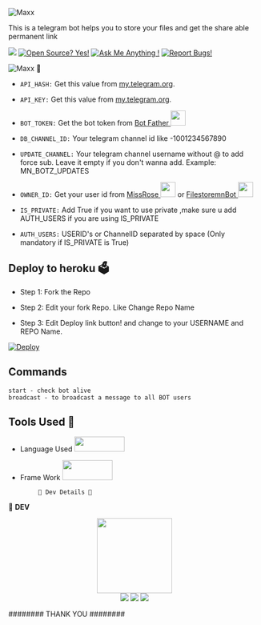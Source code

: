 
![Maxx](https://telegra.ph/file/73f9f4e1d7929c3163235.png)

This is a telegram bot helps you to store your files and get the share able permanent link 

<a href="https://t.me/File_store_mn_Bot"><img src="https://img.shields.io/badge/Telegram-Bot-blue.svg?logo=telegram"></a>
[![Open Source? Yes!](https://badgen.net/badge/Open%20Source%20%3F/Yes/yellow?icon=github)](https://github.com/Whitedeviljoypow/TG-FILE-STORE-BOT)
[![Ask Me Anything !](https://img.shields.io/badge/🤔%20Ask%20me-anything-1abc9c.svg)](https://t.me/whitedeviljoypow)
[![Report Bugs!](https://badgen.net/badge/🐞%20Report%20/Bugs/red)](https://t.me/MN_BOTZ_UPDATES)

![Maxx](https://telegra.ph/file/ad3e135153d868c36f4b5.png) 🤖

- `API_HASH:` Get this value from [my.telegram.org](https://my.telegram.org).

- `API_KEY:` Get this value from [my.telegram.org](https://my.telegram.org).

- `BOT_TOKEN:` Get the bot token from [Bot Father <img src="https://telegra.ph/file/8d80c13110506bf1cb58e.jpg" width="30" height="30">](https://telegram.dog/BotFather)

- `DB_CHANNEL_ID:` Your telegram channel id like -1001234567890

- `UPDATE_CHANNEL:` Your telegram channel username without @ to add force sub. Leave it empty if you don't wanna add. Example: MN_BOTZ_UPDATES

- `OWNER_ID:` Get your user id from [MissRose <img src="https://telegra.ph/file/0a36032bd2221c8d4209d.jpg" width="30" height="30">](https://telegram.dog/MissRose_bot) or [FilestoremnBot <img src="https://telegra.ph/file/ae6dc68114f35bcbdd62b.jpg" width="30" height="30">](https://t.me/File_store_mn_Bot)

- `IS_PRIVATE:` Add True if you want to use private ,make sure u add AUTH_USERS if you are using IS_PRIVATE

- `AUTH_USERS:` USERID's or ChannelID separated by space (Only mandatory if IS_PRIVATE is True)

## Deploy to heroku 🗳

- Step 1: Fork the Repo

- Step 2: Edit your fork Repo. Like Change Repo Name

- Step 3: Edit Deploy link button! and change to your USERNAME and REPO Name.


[![Deploy](https://www.herokucdn.com/deploy/button.svg)](https://heroku.com/deploy?template=https://github.com/Whitedeviljoypow/TG-FILE-STORE-BOT)

## Commands
```
start - check bot alive
broadcast - to broadcast a message to all BOT users
```

## Tools Used 🧰
- Language Used [<img src="https://telegra.ph/file/960ed8709acaf8c68b894.jpg" width="100" height="30">](https://www.python.org/)
- Frame Work [<img src="https://telegra.ph/file/804f06d1590f7619a63ed.jpg" width="100" height="40">](https://github.com/pyrogram/pyrogram)

           👲 Dev Details 👲

👲 <b>DEV</b>

<p align="middle">
<img src="https://telegra.ph/file/81348a94d98638c26319d.jpg" width="150" height="150"><br>
<img src="https://badgen.net/badge/Name/꧁☬🅦нιƬê⚚🅓є√ⅰɩ☬꧂/FF33FF?icon=awesome&labelColor=0080FF"></a>
<img src="https://badgen.net/badge/Skills/python/purple?icon=terminal&labelColor=red"></a>
<a href="https://t.me/whitedeviljoypow"><img src="https://img.shields.io/badge/Telegram-Bot-blue.svg?logo=telegram"></a>
<a href="https://github.com/Whitedeviljoypow><img src="https://badgen.net/badge/Follow%20on%20/GitHub/80FF00?icon=github&labelColor=black"></a>
<p align="left">
</p>

               
######## THANK YOU ########






